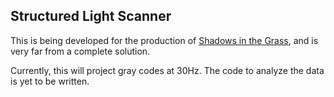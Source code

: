 Structured Light Scanner
------------------------

This is being developed for the production of [Shadows in the Grass][sitg], and is very far from a complete solution.

Currently, this will project gray codes at 30Hz. The code to analyze the data is yet to be written.


[sitg]: https://shadowsinthegrass.com

